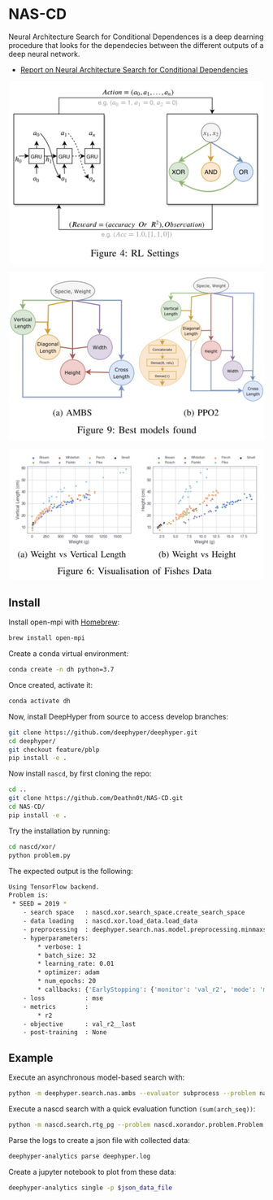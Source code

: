 # NAS-CD

Neural Architecture Search for Conditional Dependences is a deep dearning procedure that looks for the dependecies between the different outputs of a deep neural network.

* [Report on Neural Architecture Search for Conditional Dependencies](./assets/project_report.pdf)

![Automatic search](./assets/img/search.png)

![Best models found](./assets/img/best-models-found.jpeg)

![Best models on fishes](./assets/img/fishes-features.png)

## Install

Install open-mpi with [Homebrew](https://docs.brew.sh/Installation):

```bash
brew install open-mpi
```

Create a conda virtual environment:

```bash
conda create -n dh python=3.7
```

Once created, activate it:

```bash
conda activate dh
```

Now, install DeepHyper from source to access develop branches:

```bash
git clone https://github.com/deephyper/deephyper.git
cd deephyper/
git checkout feature/pblp
pip install -e .
```

Now install `nascd`, by first cloning the repo:

```bash
cd ..
git clone https://github.com/Deathn0t/NAS-CD.git
cd NAS-CD/
pip install -e .
```

Try the installation by running:

```bash
cd nascd/xor/
python problem.py
```

The expected output is the following:

```bash
Using TensorFlow backend.
Problem is:
 * SEED = 2019 *
    - search space   : nascd.xor.search_space.create_search_space
    - data loading   : nascd.xor.load_data.load_data
    - preprocessing  : deephyper.search.nas.model.preprocessing.minmaxstdscaler
    - hyperparameters:
        * verbose: 1
        * batch_size: 32
        * learning_rate: 0.01
        * optimizer: adam
        * num_epochs: 20
        * callbacks: {'EarlyStopping': {'monitor': 'val_r2', 'mode': 'max', 'verbose': 0, 'patience': 5}}
    - loss           : mse
    - metrics        :
        * r2
    - objective      : val_r2__last
    - post-training  : None
```

## Example

Execute an asynchronous model-based search with:

```bash
python -m deephyper.search.nas.ambs --evaluator subprocess --problem nascd.xorandor.problem.Problem --max-evals 64
```

Execute a nascd search with a quick evaluation function `(sum(arch_seq))`:

```bash
python -m nascd.search.rtg_pg --problem nascd.xorandor.problem.Problem --run deephyper.search.nas.model.run.quick.run
```

Parse the logs to create a json file with collected data:

```bash
deephyper-analytics parse deephyper.log
```

Create a jupyter notebook to plot from these data:

```bash
deephyper-analytics single -p $json_data_file
```
